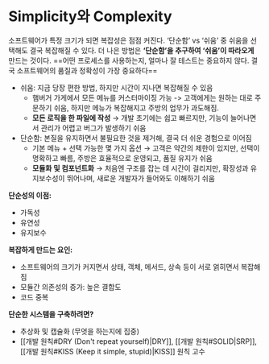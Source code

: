 # Simplicity와 Complexity
소프트웨어가 특정 크기가 되면 복잡성은 점점 커진다. ‘단순함’ vs ‘쉬움’ 중 쉬움을 선택해도 결국 복잡해질 수 있다. 더 나은 방법은 **‘단순함’을 추구하여 ‘쉬움’이 따라오게** 만드는 것이다. ==어떤 프로세스를 사용하는지, 얼마나 잘 테스트는 중요하지 않다. 결국 소프트웨어의 품질과 정확성이 가장 중요하다==

- 쉬움: 지금 당장 편한 방법, 하지만 시간이 지나면 복잡해질 수 있음
	- 햄버거 가게에서 모든 메뉴를 커스터마이징 가능 -> 고객에게는 원하는 대로 주문하기 쉬움, 하지만 메뉴가 복잡해지고 주방의 업무가 과도해짐.
	- **모든 로직을 한 파일에 작성** → 개발 초기에는 쉽고 빠르지만, 기능이 늘어나면서 관리가 어렵고 버그가 발생하기 쉬움
- 단순함: 본질을 유지하면서 불필요한 것을 제거해, 결국 더 쉬운 경험으로 이어짐
	- 기본 메뉴 + 선택 가능한 몇 가지 옵션 → 고객은 약간의 제한이 있지만, 선택이 명확하고 빠름, 주방은 효율적으로 운영되고, 품질 유지가 쉬움
	- **모듈화 및 컴포넌트화** → 처음엔 구조를 잡는 데 시간이 걸리지만, 확장성과 유지보수성이 뛰어나며, 새로운 개발자가 들어와도 이해하기 쉬움

**단순성의 이점:**
- 가독성
- 유연성
- 유지보수

**복잡하게 만드는 요인:**
- 소프트웨어의 크기가 커지면서 상태, 객체, 메서드, 상속 등이 서로 얽히면서 복잡해짐
- 모듈간 의존성의 증가: 높은 결합도
- 코드 중복

**단순한 시스템을 구축하려면?**
- 추상화 및 캡슐화 (무엇을 하는지에 집중)
- [[개발 원칙#DRY (Don't repeat yourself)|DRY]], [[개발 원칙#SOLID|SRP]], [[개발 원칙#KISS (Keep it simple, stupid)|KISS]] 원칙 고수
